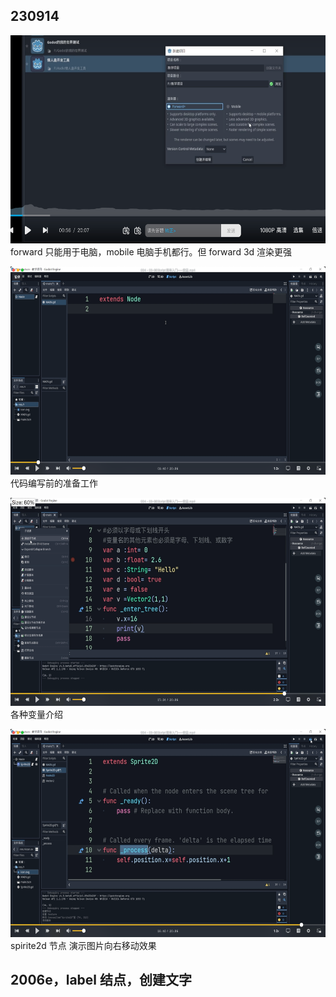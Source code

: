 ## 230914

<img src='./img/2023-09-14-11-31-59.png' height=333px></img>  
forward 只能用于电脑，mobile 电脑手机都行。但 forward 3d 渲染更强

<img src='./img/2023-09-16-10-20-30.png' height=333px></img>  
代码编写前的准备工作

<img src='./img/2023-09-16-10-37-19.png' height=333px></img>  
各种变量介绍

<img src='./img/2023-09-16-10-45-08.png' height=333px></img>  
spirite2d 节点
演示图片向右移动效果

## 2006e，label 结点，创建文字
